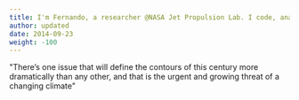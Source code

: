```yaml
---
title: I'm Fernando, a researcher @NASA Jet Propulsion Lab. I code, analyze data, and study the Earth’s climate.
author: updated
date: 2014-09-23
weight: -100
---
```


"There’s one issue that will define the contours of this century more dramatically than any other, and that is the urgent and growing threat of a changing climate"
